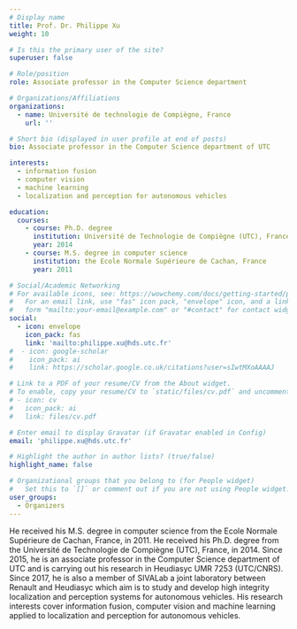 ```yaml
---
# Display name
title: Prof. Dr. Philippe Xu
weight: 10

# Is this the primary user of the site?
superuser: false

# Role/position
role: Associate professor in the Computer Science department

# Organizations/Affiliations
organizations:
  - name: Université de technologie de Compiègne, France
    url: ''

# Short bio (displayed in user profile at end of posts)
bio: Associate professor in the Computer Science department of UTC

interests:
  - information fusion
  - computer vision
  - machine learning 
  - localization and perception for autonomous vehicles

education:
  courses:
    - course: Ph.D. degree
      institution: Université de Technologie de Compiègne (UTC), France
      year: 2014
    - course: M.S. degree in computer science
      institution: the Ecole Normale Supérieure de Cachan, France
      year: 2011

# Social/Academic Networking
# For available icons, see: https://wowchemy.com/docs/getting-started/page-builder/#icons
#   For an email link, use "fas" icon pack, "envelope" icon, and a link in the
#   form "mailto:your-email@example.com" or "#contact" for contact widget.
social:
  - icon: envelope
    icon_pack: fas
    link: 'mailto:philippe.xu@hds.utc.fr'
#  - icon: google-scholar
#    icon_pack: ai
#    link: https://scholar.google.co.uk/citations?user=sIwtMXoAAAAJ

# Link to a PDF of your resume/CV from the About widget.
# To enable, copy your resume/CV to `static/files/cv.pdf` and uncomment the lines below.
# - icon: cv
#   icon_pack: ai
#   link: files/cv.pdf

# Enter email to display Gravatar (if Gravatar enabled in Config)
email: 'philippe.xu@hds.utc.fr'

# Highlight the author in author lists? (true/false)
highlight_name: false

# Organizational groups that you belong to (for People widget)
#   Set this to `[]` or comment out if you are not using People widget.
user_groups:
  - Organizers
---
```

He received his M.S. degree in computer science from the Ecole Normale Supérieure de Cachan, France, in 2011. He received his Ph.D. degree from the Université de Technologie de Compiègne (UTC), France, in 2014. Since 2015, he is an associate professor in the Computer Science department of UTC and is carrying out his research in Heudiasyc UMR 7253 (UTC/CNRS). Since 2017, he is also a member of SIVALab a joint laboratory between Renault and Heudiasyc which aim is to study and develop high integrity localization and perception systems for autonomous vehicles. His research interests cover information fusion, computer vision and machine learning applied to localization and perception for autonomous vehicles.
